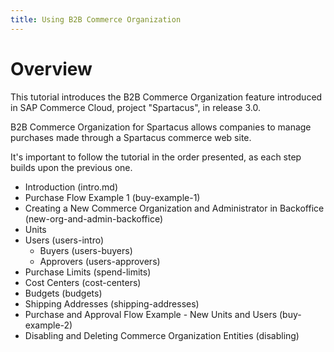 ```yaml
---
title: Using B2B Commerce Organization
---
```


# Overview

This tutorial introduces the B2B Commerce Organization feature introduced in SAP Commerce Cloud, project "Spartacus", in release 3.0. 

B2B Commerce Organization for Spartacus allows companies to manage purchases made through a Spartacus commerce web site. 

It's important to follow the tutorial in the order presented, as each step builds upon the previous one.

- Introduction (intro.md)
- Purchase Flow Example 1 (buy-example-1)
- Creating a New Commerce Organization and Administrator in Backoffice (new-org-and-admin-backoffice)
- Units
- Users (users-intro)
  - Buyers (users-buyers)
  - Approvers (users-approvers)
- Purchase Limits (spend-limits)
- Cost Centers (cost-centers)
- Budgets (budgets)
- Shipping Addresses (shipping-addresses)
- Purchase and Approval Flow Example - New Units and Users (buy-example-2)
- Disabling and Deleting Commerce Organization Entities (disabling)